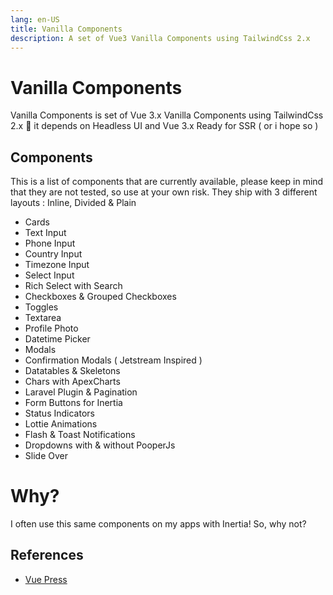```yaml
---
lang: en-US
title: Vanilla Components
description: A set of Vue3 Vanilla Components using TailwindCss 2.x
---
```


# Vanilla Components

Vanilla Components is set of Vue 3.x Vanilla Components using TailwindCss 2.x 🤌 it depends on Headless UI and Vue 3.x
Ready for SSR ( or i hope so )

## Components

This is a list of components that are currently available, please keep in mind that they are not tested, so use at your own risk.
They ship with 3 different layouts : Inline, Divided & Plain

- Cards
- Text Input
- Phone Input
- Country Input
- Timezone Input
- Select Input
- Rich Select with Search
- Checkboxes & Grouped Checkboxes
- Toggles
- Textarea
- Profile Photo
- Datetime Picker
- Modals
- Confirmation Modals ( Jetstream Inspired )
- Datatables & Skeletons
- Chars with ApexCharts
- Laravel Plugin & Pagination
- Form Buttons for Inertia
- Status Indicators
- Lottie Animations
- Flash & Toast Notifications
- Dropdowns with & without PooperJs
- Slide Over

# Why?
I often use this same components on my apps with Inertia! So, why not?

## References
- [Vue Press](https://v2.vuepress.vuejs.org/)
